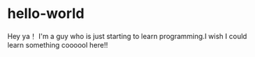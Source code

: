 # hello-world

Hey ya！
I'm a guy who is just starting to learn programming.I wish I could learn something coooool here!!
